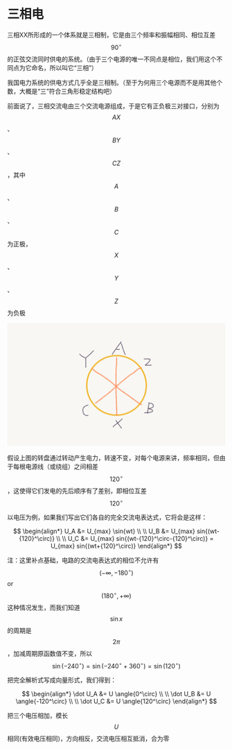 # 三相电

三相XX所形成的一个体系就是三相制，它是由三个频率和振幅相同、相位互差 $${90}^\circ$$ 的正弦交流同时供电的系统。（由于三个电源的唯一不同点是相位，我们用这个不同点为它命名，所以叫它“三相”）

我国电力系统的供电方式几乎全是三相制。（至于为何用三个电源而不是用其他个数，大概是“三”符合三角形稳定结构吧）

前面说了，三相交流电由三个交流电源组成，于是它有正负极三对接口，分别为 $$AX$$、$$BY$$、$$CZ$$，其中 $$A$$、$$B$$、$$C$$ 为正极， $$X$$、$$Y$$、$$Z$$ 为负极

![](../../../.gitbook/assets/SanXiangDianZhuanPan.png)

假设上图的转盘通过转动产生电力，转速不变，对每个电源来讲，频率相同，但由于每根电源线（或绕组）之间相差 $${120}^\circ$$，这使得它们发电的先后顺序有了差别，即相位互差 $${120}^\circ$$

以电压为例，如果我们写出它们各自的完全交流电表达式，它将会是这样：

$$
\begin{align*}
U_A &= U_{max} \sin{wt}
\\ \\
U_B &= U_{max} sin{(wt-{120}^\circ)}
\\ \\
U_C &= U_{max} sin{(wt-{120}^\circ-{120}^\circ)} = U_{max} sin{(wt+{120}^\circ)}
\end{align*}
$$

注：这里补点基础，电路的交流电表达式的相位不允许有 $$(-\infty, {-180}^\circ)$$ or $$({180}^\circ, +\infty)$$ 这种情况发生，而我们知道 $$\sin{x}$$ 的周期是 $$2 \pi$$，加减周期原函数值不变，所以 $$\sin(-240^\circ) = \sin(-240^\circ + 360^\circ) = \sin(120^\circ)$$

把完全解析式写成向量形式，我们得到：

$$
\begin{align*}
\dot U_A &= U \angle{0^\circ}
\\ \\
\dot U_B &= U \angle{-120^\circ}
\\ \\
\dot U_C &= U \angle{120^\circ}
\end{align*}
$$

把三个电压相加，模长 $$U$$ 相同\(有效电压相同\)，方向相反，交流电压相互抵消，合为零

